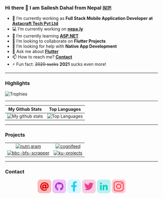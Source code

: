 ### Hi there 👋 I am **Sailesh Dahal from Nepal 🇳🇵**

- 🔭 I’m currently working as **Full Stack Mobile Application Developer at [Astacraft Tech Pvt Ltd](https://www.linkedin.com/company/astacraft-tech-pvt-ltd/mycompany/)**
- 💻 I’m currently working on **[nepa.ly](https://nepa.ly)**
- 🌱 I’m currently learning **[ASP.NET](https://dotnet.microsoft.com/apps/aspnet)**
- 👯 I’m looking to collaborate on **Flutter Projects**
- 🤔 I’m looking for help with **Native App Development**
- 💬 Ask me about **[Flutter](https://flutter.dev)**
- 📫 How to reach me? **[Contact](#contact)**
- ⚡ Fun fact: <s>2020 sucks</s> **2021** sucks even more!

---

### **Highlights**

![Trophies](https://github-profile-trophy.vercel.app/?username=saileshbro&theme=dracula&column=7&margin-w=15&margin-h=15)

---

|                                               **My Github Stats**                                               |                                                    **Top Languages**                                                    |
| :-------------------------------------------------------------------------------------------------------------: | :---------------------------------------------------------------------------------------------------------------------: |
| ![My github stats](https://github-readme-stats.vercel.app/api?username=saileshbro&show_icons=true&theme=cobalt) | ![Top Languages](https://github-readme-stats.vercel.app/api/top-langs/?username=saileshbro&layout=compact&theme=cobalt) |

---

### **Projects**

|                                                                                                                                                                                         |                                                                                                                                                                                |
| :-------------------------------------------------------------------------------------------------------------------------------------------------------------------------------------: | :----------------------------------------------------------------------------------------------------------------------------------------------------------------------------: |
|     [![nutri.gram](https://github-readme-stats.vercel.app/api/pin/?username=saileshbro&repo=nutri.gram&cache_seconds=86400&theme=cobalt)](https://github.com/saileshbro/nutri.gram)     |  [![cognifeed](https://github-readme-stats.vercel.app/api/pin/?username=saileshbro&repo=cognifeed&cache_seconds=86400&theme=cobalt)](https://github.com/saileshbro/cognifeed)  |
| [![bbc-bfs-scrapper](https://github-readme-stats.vercel.app/api/pin/?username=saileshbro&repo=bbc-bfs-scrapper&cache_seconds=86400&theme=cobalt)](https://github.com/saileshbro/nirogi) | [![ku-projects](https://github-readme-stats.vercel.app/api/pin/?username=kucc1997&repo=ku-projects&cache_seconds=86400&theme=cobalt)](https://github.com/kucc1997/ku-projects) |

---

### **Contact**

<p align="center">
  <a target= "_blank" href="mailto:saileshbro@gmail.com" alt="Mail"><img height='45' src="./icons/email.png"></a>
  <a target= "_blank" href="https://github.com/saileshbro" alt="GitHub"><img height='45' src="./icons/github.png"></a>
  <a target= "_blank" href="https://www.facebook.com/saileshbro/" alt="Facebook"><img height='45' src="./icons/facebook.png"></a>
  <a target= "_blank" href="https://twitter.com/sail_sail30" alt="Twitter"><img height='45' src="./icons/twitter.png"></a>
  <a target= "_blank" href="https://www.linkedin.com/in/saileshbro/" alt="Linkedin"><img height='45' src="./icons/linkedin.png"></a>
  <a target= "_blank" href="https://www.instagram.com/sail_sail30" alt="Instagram"><img height='45' src="./icons/instagram.png"></a>
</p>
